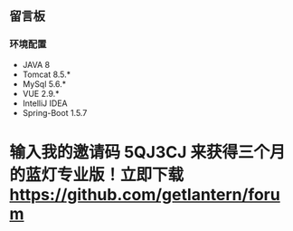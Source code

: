 ## 留言板

### 环境配置

* JAVA 8
* Tomcat 8.5.*
* MySql 5.6.*
* VUE 2.9.*
* IntelliJ IDEA
* Spring-Boot 1.5.7




# 输入我的邀请码 5QJ3CJ 来获得三个月的蓝灯专业版！立即下载 https://github.com/getlantern/forum

